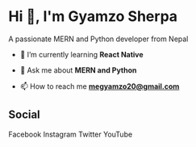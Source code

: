 <h1 style="text-align:left">Hi 👋, I'm Gyamzo Sherpa</h1>
<p style="text-align:left">A passionate MERN and Python developer from Nepal</p>

- 🌱 I’m currently learning **React Native**

- 💬 Ask me about **MERN and Python**

- 📫 How to reach me **megyamzo20@gmail.com**

<h2>Social</h2>
<a target="_blank href="https://www.facebook.com/gyamzo117/">Facebook<a/>
<a target="_blank href="https://www.instagram.com/gyamzo_sherpa/">Instagram<a/>
<a target="_blank href="https://twitter.com/MrGyamzo/">Twitter<a/>
<a target="_blank href="https://www.youtube.com/channel/UCFnf2HwF3MgTJDl2vcc4DNw/">YouTube</a>

